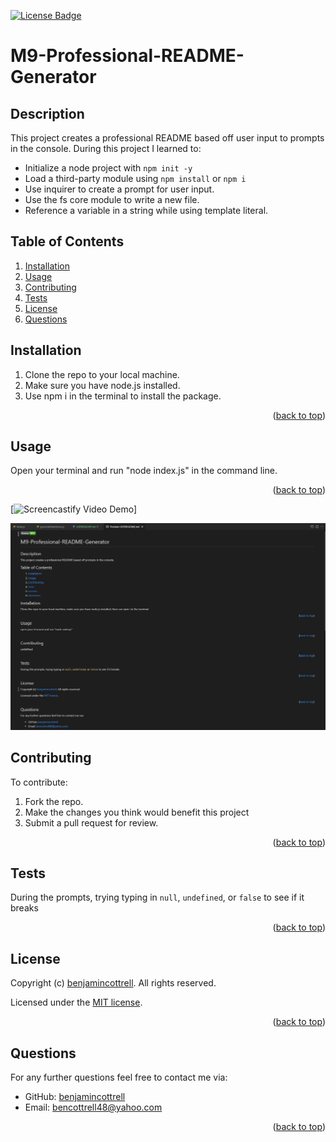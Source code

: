 <p id="readme-top"></p>

  [![License Badge](https://img.shields.io/badge/license-MIT-success?style=plastic)](https://choosealicense.com/licenses/mit/)

  # M9-Professional-README-Generator

  ## Description
  This project creates a professional README based off user input to prompts in the console. During this project I learned to:
  - Initialize a node project with `npm init -y`
  - Load a third-party module using `npm install` or `npm i`
  - Use inquirer to create a prompt for user input.
  - Use the fs core module to write a new file.
  - Reference a variable in a string while using template literal.

  ## Table of Contents
  
  1. [Installation](#installation)
  2. [Usage](#usage)
  3. [Contributing](#contributing)
  4. [Tests](#tests)
  5. [License](#license)
  6. [Questions](#questions)
  
  ## Installation
  
  1. Clone the repo to your local machine. 
  2. Make sure you have node.js installed. 
  3. Use npm i in the terminal to install the package.
  <p align="right">(<a href="#readme-top">back to top</a>)</p>

  ## Usage
  
  Open your terminal and run "node index.js" in the command line.
  <p align="right">(<a href="#readme-top">back to top</a>)</p>
  
  [![Screencastify Video Demo](https://drive.google.com/file/d/1I2LmRxtOHU12Xyjtpva_jfd0vtq4QRwD/view)]
  
  ![example of created README.md](./images/generated-README.png)

  ## Contributing
  
  To contribute: 
  1. Fork the repo. 
  2. Make the changes you think would benefit this project
  3. Submit a pull request for review.
  <p align="right">(<a href="#readme-top">back to top</a>)</p>

  ## Tests
  
  During the prompts, trying typing in `null`, `undefined`, or `false` to see if it breaks
  <p align="right">(<a href="#readme-top">back to top</a>)</p>

  ## License
  Copyright (c) [benjamincottrell](https://github.com/benjamincottrell). All rights reserved. 
  
Licensed under the [MIT license](https://choosealicense.com/licenses/mit/).
  <p align="right">(<a href="#readme-top">back to top</a>)</p>

  ## Questions
  For any further questions feel free to contact me via:
  - GitHub: [benjamincottrell](https://github.com/benjamincottrell)
  - Email: [bencottrell48@yahoo.com](mailto:bencottrell48@yahoo.com)
  <p align="right">(<a href="#readme-top">back to top</a>)</p>
